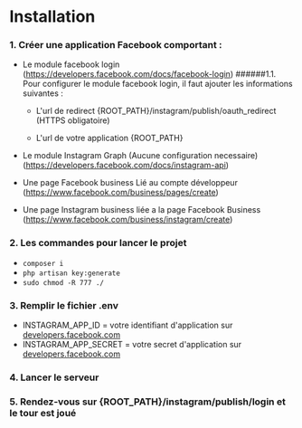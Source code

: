 # Installation


### 1. Créer une application Facebook comportant :
- Le module facebook login (https://developers.facebook.com/docs/facebook-login) 
    ######1.1. Pour configurer le module facebook login, il faut ajouter les informations suivantes :
    - L'url de redirect {ROOT_PATH}/instagram/publish/oauth_redirect (HTTPS obligatoire)
  
    - L'url de votre application {ROOT_PATH}
    
- Le module Instagram Graph (Aucune configuration necessaire) (https://developers.facebook.com/docs/instagram-api)

- Une page Facebook business Lié au compte développeur (https://www.facebook.com/business/pages/create)

- Une page Instagram business liée a la page Facebook Business (https://www.facebook.com/business/instagram/create)

### 2. Les commandes pour lancer le projet
- `composer i`
- `php artisan key:generate`
- `sudo chmod -R 777 ./`

### 3. Remplir le fichier .env

- INSTAGRAM_APP_ID = votre identifiant d'application sur [developers.facebook.com](developers.facebook.com)
- INSTAGRAM_APP_SECRET = votre secret d'application sur [developers.facebook.com](developers.facebook.com)

### 4. Lancer le serveur
### 5. Rendez-vous sur {ROOT_PATH}/instagram/publish/login et le tour est joué

